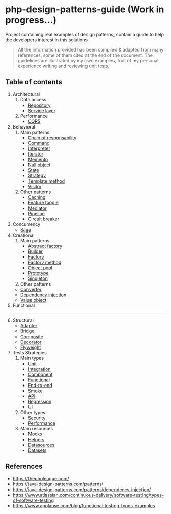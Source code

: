 # php-design-patterns-guide  (Work in progress...)
Project containing real examples of design patterns, contain a guide to help the developers interest in this solutions

> All the information provided has been compiled & adapted from many references, some of them cited at the end of the document.
> The guidelines are illustrated by my own examples, fruit of my personal experience writing and reviewing unit tests.

## Table of contents

1. Architectural
   1. Data access
      - [Repository](./docs/architectural/repository.md)
      - [Service layer](#)
   2. Performance
      - [CQRS](#)
2. Behavioral
   1. Main patterns 
      - [Chain of responsability](#)
      - [Command](#)
      - [Interpreter](#)
      - [Iterator](#)
      - [Memento](#)
      - [Null object](#)
      - [State](#)
      - [Strategy](#)
      - [Template method](#)
      - [Visitor](#)
   2. Other patterns
      - [Caching](#)
      - [Feature toogle](#)
      - [Mediator](#)
      - [Pipeline](#)
      - [Circuit breaker](#)
3. Concurrency
   - [Saga](#)
4. Creational
   1. Main patterns
      - [Abstract factory](./docs/creational/abstract-factory.md)
      - [Builder](./docs/creational/builder.md)
      - [Factory](./docs/creational/factory.md)
      - [Factory method](./docs/creational/factory-method.md)
      - [Object pool](./docs/creational/object-pool.md)
      - [Prototype](./docs/creational/prototype.md)
      - [Singleton](./docs/creational/singleton.md)
   2. Other patterns
     - [Converter](./docs/creational/converter.md)
     - [Dependency injection](./docs/creational/dependency-injection.md) 
     - [Value object](./docs/creational/value-object.md) 
5. Functional
   - --
6. Structural
   - [Adapter](#)
   - [Bridge](#)
   - [Composite](#)
   - [Decorator](#)
   - [Flyweight](#)
7. Tests Strategies
   1. Main types 
      - [Unit](#)
      - [Integration](#)
      - [Component](#)
      - [Functional](#)
      - [End-to-end](#)
      - [Smoke](#)
      - [API](#)
      - [Regression](#)
      - [UI](#) 
   2. Other types
      - [Security](#)
      - [Performance](#)
   3. Main resources 
      - [Mocks](#)
      - [Helpers](#)
      - [Datasources](#)
      - [Datasets](#)
     






## References
- https://thephpleague.com/
- https://java-design-patterns.com/patterns/
- https://java-design-patterns.com/patterns/dependency-injection/
- https://www.atlassian.com/continuous-delivery/software-testing/types-of-software-testing
- https://www.applause.com/blog/functional-testing-types-examples
